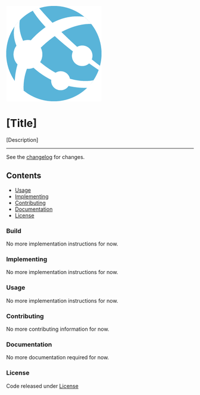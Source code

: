 ![logo](.editoricon.png)

# [Title]

[Description]

---------------------------------------

See the [changelog](CHANGELOG.md) for changes.

## Contents

* [Usage](#usage)
* [Implementing](#implementing)
* [Contributing](#contributing)
* [Documentation](#documentation)
* [License](#license)

### Build

No more implementation instructions for now.

### Implementing

No more implementation instructions for now.

### Usage

No more implementation instructions for now.

### Contributing

No more contributing information for now.

### Documentation

No more documentation required for now.

### License

Code released under [License](LICENSE)
